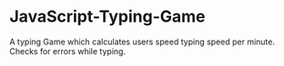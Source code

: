 # JavaScript-Typing-Game
A typing Game which calculates users speed typing speed per minute.
Checks for errors while typing.
